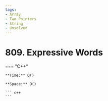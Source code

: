```yaml
---
tags:
- Array
- Two Pointers
- String
- Unsolved
---
```



# 809. Expressive Words

=== "C++"

    **Time:** O()

    **Space:** O()

    ``` c++
    ```